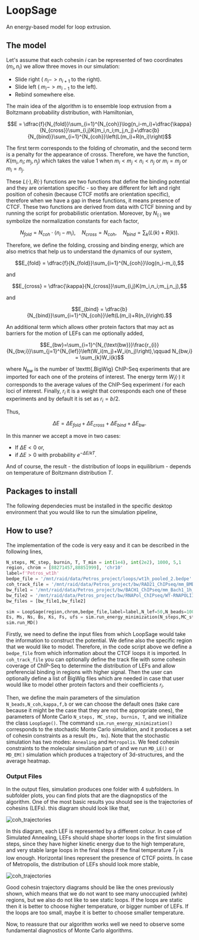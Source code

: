 # LoopSage
An energy-based model for loop extrusion.

## The model

Let's assume that each cohesin $i$ can be represented of two coordinates $(m_{i},n_{i})$ we allow three moves in our simulation:

* Slide right ( $n_{i} -> n_{i+1}$ to the right).
* Slide left ( $m_{i} -> m_{i-1}$ to the left).
* Rebind somewhere else.


The main idea of the algorithm is to ensemble loop extrusion from a Boltzmann probability distribution, with Hamiltonian,

$$E = \dfrac{f}{N_{fold}}\sum_{i=1}^{N_{coh}}\log(n_i-m_i)+\dfrac{\kappa}{N_{cross}}\sum_{i,j}K(m_i,n_i;m_j,n_j)+\dfrac{b}{N_{bind}}\sum_{i=1}^{N_{coh}}\left(L(m_i)+R(n_i)\right)$$

The first term corresponds to the folding of chromatin, and the second term is a penalty for the appearance of crosss. Therefore, we have the function,
$K(m_{i},n_{i};m_{j},n_{j})$ which takes the value 1 when $m_{i} < m_{j} < n_{i} < n_{j}$ or $m_{i}=m_{j}$ or $m_{i}=n_{j}$.

These $L(\cdot), R(\cdot)$ functions are two functions that define the binding potential and they are orientation specific - so they are different for left and right position of cohesin (because CTCF motifs are orientation specific), therefore when we have a gap in these functions, it means presence of CTCF. These two functions are derived from data with CTCF binning and by running the script for probabilistic orientation. Moreover, by $N_{(\cdot)}$ we symbolize the normalization constants for each factor,

$$N_{fold}=N_{coh}\cdot \langle n_i-m_i\rangle,\quad N_{cross}=N_{coh},\quad N_{bind}=\sum_{k}\left(L(k)+R(k)\right).$$

Therefore, we define the folding, crossing and binding energy, which are also metrics that help us to understand the dynamics of our system,

$$E_{fold} = \dfrac{f}{N_{fold}}\sum_{i=1}^{N_{coh}}\log(n_i-m_i),$$

and

$$E_{cross} = \dfrac{\kappa}{N_{cross}}\sum_{i,j}K(m_i,n_i;m_j,n_j),$$

and

$$E_{bind} = \dfrac{b}{N_{bind}}\sum_{i=1}^{N_{coh}}\left(L(m_i)+R(n_i)\right).$$

An additional term which allows other protein factors that may act as barriers for the motion of LEFs can me optionally added,

$$E_{bw}=\sum_{i=1}^{N_{\text{bw}}}\frac{r_{i}}{N_{bw,i}}\sum_{j=1}^{N_{lef}}\left(W_i(m_j)+W_i(n_j)\right),\qquad N_{bw,i} = \sum_{k}W_i(k)$$

where $N_{bw}$ is the number of \texttt{.BigWig} ChIP-Seq experiments that are imported for each one of the proteins of interest. The energy term $W_{i}(\cdot)$ it corresponds to the average values of the ChIP-Seq experiment $i$ for each loci of interest. Finally, $r_{i}$ it is a weight that corresponds each one of these experiments and by default it is set as $r_{i}=b/2$.

Thus,

$$\Delta E = \Delta E_{fold}+\Delta E_{cross}+\Delta E_{bind} + \Delta E_{bw}.$$

In this manner we accept a move in two cases:

* If $\Delta E<0$ or,
* if $\Delta E>0$ with probability $e^{-\Delta E/kT}$.

And of course, the result - the distribution of loops in equilibrium -  depends on temperature of Boltzmann distribution $T$.

## Packages to install
The following dependecies must be installed in the specific desktop environment that you would like to run the simulation pipeline,



## How to use?

The implementation of the code is very easy and it can be described in the following lines,

```python
N_steps, MC_step, burnin, T, T_min = int(1e4), int(2e2), 1000, 5,1
region, chrom = [88271457,88851999], 'chr10'
label=f'Petros_wt1h'
bedpe_file = '/mnt/raid/data/Petros_project/loops/wt1h_pooled_2.bedpe'
coh_track_file = '/mnt/raid/data/Petros_project/bw/RAD21_ChIPseq/mm_BMDM_WT_Rad21_heme_60min.bw'
bw_file1 = '/mnt/raid/data/Petros_project/bw/BACH1_ChIPseq/mm_Bach1_1h_rep1_heme_merged.bw'
bw_file2 = '/mnt/raid/data/Petros_project/bw/RNAPol_ChIPseq/WT-RNAPOLIIS2-1h-heme100-rep1_S5.bw'
bw_files = [bw_file1,bw_file2]

sim = LoopSage(region,chrom,bedpe_file,label=label,N_lef=50,N_beads=1000,bw_files=bw_files,track_file=coh_track_file)
Es, Ms, Ns, Bs, Ks, Fs, ufs = sim.run_energy_minimization(N_steps,MC_step,burnin,T,T_min,poisson_choice=True,mode='Annealing',viz=True,save=True)
sim.run_MD()
```

Firstly, we need to define the input files from which LoopSage would take the information to construct the potential. We define also the specific region that we would like to model. Therefore, in the code script above we define a `bedpe_file` from which information about the CTCF loops it is imported. In `coh_track_file` you can optionally define the track file with some cohesin coverage of ChIP-Seq to determine the distribution of LEFs and allow preferencial binding in regions with higher signal. Then the user can optionally define a list of BigWig files which are needed in case that user would like to model other protein factors and their coefficients $r_i$.

Then, we define the main parameters of the simulation `N_beads,N_coh,kappa,f,b` or we can choose the default ones (take care because it might be the case that they are not the appropriate ones), the parameters of Monte Carlo `N_steps, MC_step, burnin, T`, and we initialize the class `LoopSage()`. The command `sim.run_energy_minimization()` corresponds to the stochastic Monte Carlo simulation, and it produces a set of cohesin constraints as a result (`Ms, Ns`). Note that the stochastic simulation has two modes: `Annealing` and `Metropolis`. We feed cohesin constraints to the molecular simulation part of and we run `MD_LE()` or `MD_EM()` simulation which produces a trajectory of 3d-structures, and the average heatmap.

### Output Files
In the output files, simulation produces one folder with 4 subfolders. In subfolder plots, you can find plots that are the diagnopstics of the algorithm. One of the most basic results you should see is the trajectories of cohesins (LEFs). this diagram should look like that,

![coh_trajectories](https://github.com/SFGLab/LoopSage/assets/49608786/f73ffd2b-8359-4c6d-958b-9a770d4834ba)

In this diagram, each LEF is represented by a different colour. In case of Simulated Annealing, LEFs should shape shorter loops in the first simulation steps, since they have higher kinetic energy due to the high temperature, and very stable large loops in the final steps if the final temperature $T_f$ is low enough. Horizontal lines represent the presence of CTCF points. In case of Metropolis, the distribution of LEFs should look more stable,

![coh_trajectories](https://github.com/SFGLab/LoopSage/assets/49608786/b48e2383-2509-4c68-a726-91a5e61aabf3)

Good cohesin trajectory diagrams should be like the ones previously shown, which means that we do not want to see many unoccupied (white) regions, but we also do not like to see static loops. If the loops are static then it is better to choose higher temperature, or bigger number of LEFs. If the loops are too small, maybe it is better to choose smaller temperature.

Now, to reassure that our algorithm works well we need to observe some fundamental diagnostics of Monte Carlo algorithms.

